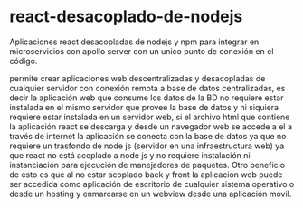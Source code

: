 # react-desacoplado-de-nodejs
Aplicaciones react desacopladas de nodejs y npm para integrar en microservicios con apollo server con un unico punto de conexión en el código.

permite crear aplicaciones web descentralizadas y desacopladas de cualquier servidor con conexión remota a base de datos centralizadas,
es decir la aplicación web que consume los datos de la BD no requiere estar instalada en el mismo servidor que provee la base de datos y ni siquiera requiere estar instalada en un servidor web, si el archivo html que contiene la aplicación react se descarga y desde un navegador web se accede a el a través de internet la aplicación se conecta con la base de datos ya que no requiere un trasfondo de node js (servidor en una infraestructura web) ya que react no está acoplado a node js y no requiere instalación ni instanciación para ejecución de manejadores de paquetes. Otro beneficio de esto es que al no estar acoplado back y front la aplicación web puede ser accedida como aplicación de escritorio de cualquier sistema operativo o desde un hosting y enmarcarse en un webview desde una aplicación móvil.

